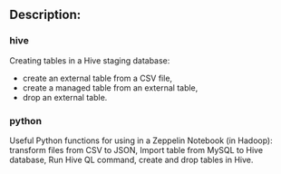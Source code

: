 ## Description:

### hive
Creating tables in a Hive staging database:
- create an external table from a CSV file,
- create a managed table from an external table,
- drop an external table.

### python
Useful Python functions for using in a Zeppelin Notebook (in Hadoop): transform files from CSV to JSON, Import table from MySQL to Hive database, Run Hive QL command, create and drop tables in Hive.
